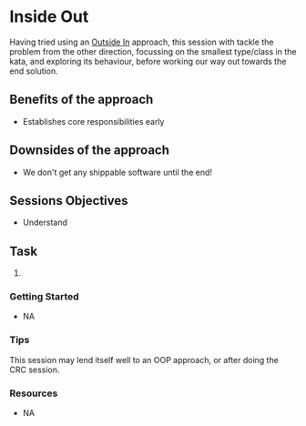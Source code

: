 # Inside Out

Having tried using an [Outside In](../104/) approach, this session with tackle the problem from the other direction, focussing on the smallest type/class in the kata, and exploring its behaviour, before working our way out towards the end solution.

## Benefits of the approach

* Establishes core responsibilities early

## Downsides of the approach

* We don't get any shippable software until the end! 

## Sessions Objectives

* Understand 

## Task

1. 

### Getting Started

* NA
### Tips

This session may lend itself well to an OOP approach, or after doing the CRC session. 

### Resources

* NA
